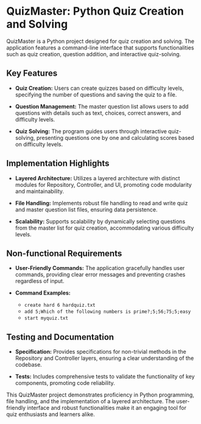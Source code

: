 # QuizMaster: Python Quiz Creation and Solving

QuizMaster is a Python project designed for quiz creation and solving. The application features a command-line interface that supports functionalities such as quiz creation, question addition, and interactive quiz-solving.

## Key Features

- **Quiz Creation:** Users can create quizzes based on difficulty levels, specifying the number of questions and saving the quiz to a file.

- **Question Management:** The master question list allows users to add questions with details such as text, choices, correct answers, and difficulty levels.

- **Quiz Solving:** The program guides users through interactive quiz-solving, presenting questions one by one and calculating scores based on difficulty levels.

## Implementation Highlights

- **Layered Architecture:** Utilizes a layered architecture with distinct modules for Repository, Controller, and UI, promoting code modularity and maintainability.

- **File Handling:** Implements robust file handling to read and write quiz and master question list files, ensuring data persistence.

- **Scalability:** Supports scalability by dynamically selecting questions from the master list for quiz creation, accommodating various difficulty levels.

## Non-functional Requirements

- **User-Friendly Commands:** The application gracefully handles user commands, providing clear error messages and preventing crashes regardless of input.

- **Command Examples:**
  - `create hard 6 hardquiz.txt`
  - `add 5;Which of the following numbers is prime?;5;56;75;5;easy`
  - `start myquiz.txt`

## Testing and Documentation

- **Specification:** Provides specifications for non-trivial methods in the Repository and Controller layers, ensuring a clear understanding of the codebase.

- **Tests:** Includes comprehensive tests to validate the functionality of key components, promoting code reliability.

This QuizMaster project demonstrates proficiency in Python programming, file handling, and the implementation of a layered architecture. The user-friendly interface and robust functionalities make it an engaging tool for quiz enthusiasts and learners alike.

